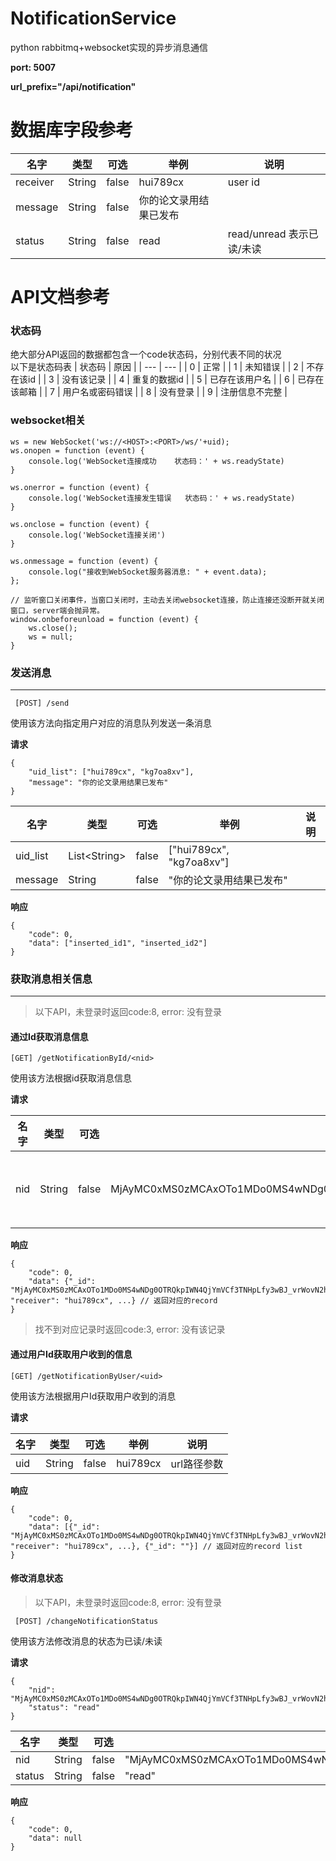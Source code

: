 # NotificationService
python rabbitmq+websocket实现的异步消息通信  

**port: 5007**

**url_prefix="/api/notification"**




# 数据库字段参考

| 名字 | 类型 | 可选 | 举例 | 说明 |
| ---  | --- | --- | --- | ---  |
| receiver | String | false | hui789cx | user id |
| message | String | false | 你的论文录用结果已发布  | |
| status | String | false | read | read/unread 表示已读/未读 |


# API文档参考
### 状态码
绝大部分API返回的数据都包含一个code状态码，分别代表不同的状况  
以下是状态码表
| 状态码 | 原因 |
| --- | --- |
| 0 | 正常 |
| 1 | 未知错误 |
| 2 | 不存在该id |
| 3 | 没有该记录 |
| 4 | 重复的数据id |
| 5 | 已存在该用户名 |
| 6 | 已存在该邮箱 |
| 7 | 用户名或密码错误 |
| 8 | 没有登录 |
| 9 | 注册信息不完整 |



### websocket相关
```
ws = new WebSocket('ws://<HOST>:<PORT>/ws/'+uid);
ws.onopen = function (event) {
    console.log('WebSocket连接成功    状态码：' + ws.readyState)
}

ws.onerror = function (event) {
    console.log('WebSocket连接发生错误   状态码：' + ws.readyState)
}

ws.onclose = function (event) {
    console.log('WebSocket连接关闭')
}

ws.onmessage = function (event) {
    console.log("接收到WebSocket服务器消息: " + event.data);
};

// 监听窗口关闭事件，当窗口关闭时，主动去关闭websocket连接，防止连接还没断开就关闭窗口，server端会抛异常。
window.onbeforeunload = function (event) {
    ws.close();
    ws = null;
}
```



### 发送消息  

-----


```
 [POST] /send 
```

使用该方法向指定用户对应的消息队列发送一条消息 

**请求**

```
{
    "uid_list": ["hui789cx", "kg7oa8xv"],
    "message": "你的论文录用结果已发布"
}
```
| 名字 | 类型 | 可选 | 举例 | 说明 |
| ---  | --- | ---| ---| --- |
| uid_list | List\<String\> | false | ["hui789cx", "kg7oa8xv"] | |
| message | String | false | "你的论文录用结果已发布" | |

**响应**
```
{
    "code": 0, 
    "data": ["inserted_id1", "inserted_id2"]
}
```





### 获取消息相关信息 

----

> 以下API，未登录时返回code:8, error: 没有登录  



#### 通过Id获取消息信息

```
[GET] /getNotificationById/<nid>
```

使用该方法根据id获取消息信息 

**请求**

| 名字 | 类型 | 可选 | 举例 | 说明 |
| ---  | --- | --- | --- | ---  |
| nid | String | false | MjAyMC0xMS0zMCAxOTo1MDo0MS4wNDg0OTRQkpIWN4QjYmVCf3TNHpLfy3wBJ_vrWovN2hZKpj0ZTA | url路径参数 |

**响应**

```
{
    "code": 0,
    "data": {"_id": "MjAyMC0xMS0zMCAxOTo1MDo0MS4wNDg0OTRQkpIWN4QjYmVCf3TNHpLfy3wBJ_vrWovN2hZKpj0ZTA", "receiver": "hui789cx", ...} // 返回对应的record
}
```
> 找不到对应记录时返回code:3, error: 没有该记录



#### 通过用户Id获取用户收到的信息

```
[GET] /getNotificationByUser/<uid>
```

使用该方法根据用户Id获取用户收到的消息 

**请求**

| 名字 | 类型 | 可选 | 举例 | 说明 |
| ---  | --- | --- | --- | ---  |
| uid | String | false | hui789cx | url路径参数 |

**响应**
```
{
    "code": 0,
    "data": [{"_id": "MjAyMC0xMS0zMCAxOTo1MDo0MS4wNDg0OTRQkpIWN4QjYmVCf3TNHpLfy3wBJ_vrWovN2hZKpj0ZTA", "receiver": "hui789cx", ...}, {"_id": ""}] // 返回对应的record list
}
```




#### 修改消息状态
> 以下API，未登录时返回code:8, error: 没有登录 
```
 [POST] /changeNotificationStatus
```

使用该方法修改消息的状态为已读/未读  

**请求** 

```
{
    "nid": "MjAyMC0xMS0zMCAxOTo1MDo0MS4wNDg0OTRQkpIWN4QjYmVCf3TNHpLfy3wBJ_vrWovN2hZKpj0ZTA",
    "status": "read"
}
```
| 名字 | 类型 | 可选 | 举例 | 说明 |
| ---  | --- | ---| ---| --- |
| nid | String | false | "MjAyMC0xMS0zMCAxOTo1MDo0MS4wNDg0OTRQkpIWN4QjYmVCf3TNHpLfy3wBJ_vrWovN2hZKpj0ZTA", | |
| status | String | false | "read" | "read"/"unread" |

**响应**

```
{
    "code": 0,
    "data": null
}
```
